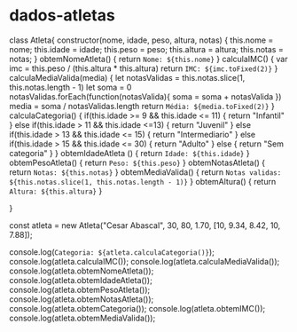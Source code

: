 # dados-atletas
class Atleta{
constructor(nome, idade, peso, altura, notas) {
    this.nome = nome;
    this.idade = idade;
    this.peso = peso;
    this.altura = altura;
    this.notas = notas;
}
obtemNomeAtleta() {
    return `Nome: ${this.nome}`
}
calculaIMC() {
    var imc = this.peso / (this.altura * this.altura)
    return `IMC: ${imc.toFixed(2)}`
}
calculaMediaValida(media) {
    let notasValidas = this.notas.slice(1, this.notas.length - 1)
    let soma = 0
    notasValidas.forEach(function(notasValida){
        soma = soma + notasValida
    })
    media = soma / notasValidas.length
    return `Média: ${media.toFixed(2)}`
}
calculaCategoria() {
    if(this.idade >= 9 && this.idade <= 11) {
        return "Infantil"
    }
    else if(this.idade > 11 && this.idade <=13) {
        return "Juvenil"
    }
    else if(this.idade > 13 && this.idade <= 15) {
        return "Intermediario"
    }
    else if(this.idade > 15 && this.idade <= 30) {
        return "Adulto"
    }
    else { 
        return "Sem categoria" }
}
obtemIdadeAtleta () {
    return `Idade: ${this.idade}`
}
obtemPesoAtleta() {
    return `Peso: ${this.peso}`
}
obtemNotasAtleta() {
    return `Notas: ${this.notas}`
}
obtemMediaValida() {
    return `Notas validas: ${this.notas.slice(1, this.notas.length - 1)}`
}
obtemAltura() {
    return `Altura: ${this.altura}`
}

}

const atleta = new Atleta("Cesar Abascal", 
30, 80, 1.70,
[10, 9.34, 8.42, 10, 7.88]);

console.log(`Categoria: ${atleta.calculaCategoria()}`);
 console.log(atleta.calculaIMC());
console.log(atleta.calculaMediaValida());
 console.log(atleta.obtemNomeAtleta());
 console.log(atleta.obtemIdadeAtleta());
 console.log(atleta.obtemPesoAtleta());
 console.log(atleta.obtemNotasAtleta());
 console.log(atleta.obtemCategoria());
 console.log(atleta.obtemIMC());
 console.log(atleta.obtemMediaValida());
